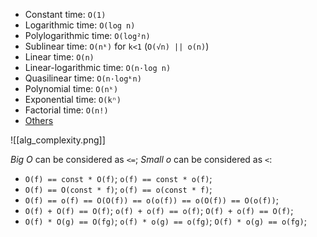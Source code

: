 
- Constant time: `O(1)`
- Logarithmic time: `O(log n)`
- Polylogarithmic time: `O(log²n)`
- Sublinear time: `O(nᵏ)` for `k<1` (`O(√n) || o(n)`)
- Linear time: `O(n)`
- Linear-logarithmic time: `O(n·log n)`
- Quasilinear time: `O(n·logᵏn)`
- Polynomial time: `O(nᵏ)`
- Exponential time: `O(kⁿ)`
- Factorial time: `O(n!)`
- [Others](https://en.wikipedia.org/wiki/Time_complexity)

![[alg_complexity.png]]

*Big O* can be considered as `<=`; *Small o* can be considered as `<`:
- `O(f) == const * O(f)`; `o(f) == const * o(f)`;
- `O(f) == O(const * f)`; `o(f) == o(const * f)`;
- `O(f) == o(f) == O(O(f)) == o(o(f)) == o(O(f)) == O(o(f))`;
- `O(f) + O(f) == O(f)`; `o(f) + o(f) == o(f)`; `O(f) + o(f) == O(f)`;
- `O(f) * O(g) == O(fg)`; `o(f) * o(g) == o(fg)`; `O(f) * o(g) == o(fg)`;
